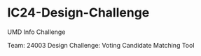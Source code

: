 # IC24-Design-Challenge
UMD Info Challenge

Team: 24003 
Design Challenge: Voting Candidate Matching Tool
